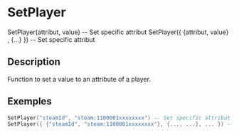 # SetPlayer

SetPlayer(attribut, value) -- Set specific attribut
SetPlayer({ {attribut, value} , {...} }) -- Set specific attribut

## Description

Function to set a value to an attribute of a player.

## Exemples

```lua
SetPlayer("steamId", "steam:1100001xxxxxxxx") -- Set specific attribut
SetPlayer({ {"steamId", "steam:1100001xxxxxxxx"}, {..., ...}, ... }) -- Set specific attribut
```
